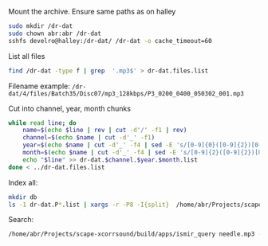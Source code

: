 
Mount the archive. Ensure same paths as on halley
```bash
sudo mkdir /dr-dat
sudo chown abr:abr /dr-dat
sshfs develro@halley:/dr-dat/ /dr-dat -o cache_timeout=60
```


List all files
```bash
find /dr-dat -type f | grep  '.mp3$' > dr-dat.files.list
```

Filename example: `/dr-dat/4/files/Batch35/Disc07/mp3_128kbps/P3_0200_0400_050302_001.mp3`

Cut into channel, year, month chunks
```bash
while read line; do
    name=$(echo $line | rev | cut -d'/' -f1 | rev)
    channel=$(echo $name | cut -d'_' -f1)
    year=$(echo $name | cut -d'_' -f4 | sed -E 's/[0-9]{0}([0-9]{2})[0-9]{4}/\1/' )
    month=$(echo $name | cut -d'_' -f4 | sed -E 's/[0-9]{2}([0-9]{2})[0-9]{2}/\1/' )
    echo "$line" >> dr-dat.$channel.$year.$month.list
done < ../dr-dat.files.list
```

Index all:
```bash
mkdir db
ls -1 dr-dat.P*.list | xargs -r -P8 -I{split}  /home/abr/Projects/scape-xcorrsound/build/apps/ismir_build_index -d db/{split}.index -f $PWD/{split}
```

Search: 
```bash
/home/abr/Projects/scape-xcorrsound/build/apps/ismir_query needle.mp3 -d db/dr-dat.*.list.index
```
